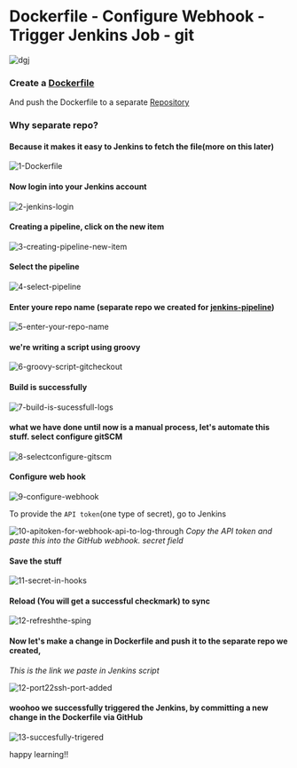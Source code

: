 # Dockerfile - Configure Webhook - Trigger Jenkins Job - git

![dgj](https://user-images.githubusercontent.com/58173938/196911210-8f4e96eb-5b4b-4195-81f8-271d41dc1965.png)

### Create a [Dockerfile](https://github.com/Krishnamohan-Yerrabilli/Deployment-on-K8s-cluster-using-jenkins-CI-CD/blob/main/Dockerfile%20-%20Configure%20Webhook%20-%20Trigger%20Jenkins%20Job%20-%20git/Dockerfile/Dockerfile)

And push the Dockerfile to a separate [Repository](https://github.com/Krishnamohan-Yerrabilli/jenkins-pipeline)

### Why separate repo?

#### Because it makes it easy to Jenkins to fetch the file(more on this later)

![1-Dockerfile](https://user-images.githubusercontent.com/58173938/196869950-4b9bee5c-885e-456b-8ed1-c0ab2a8b67a4.png)

#### Now login into your Jenkins account

![2-jenkins-login](https://user-images.githubusercontent.com/58173938/196870673-f1b72fa9-64a4-48d1-a6ae-1a1b2cbfb7c9.png)

#### Creating a pipeline, click on the new item

![3-creating-pipeline-new-item](https://user-images.githubusercontent.com/58173938/196874960-598d3ba3-c0f0-487a-ae23-0ba5685dc358.png)

#### Select the pipeline 

![4-select-pipeline](https://user-images.githubusercontent.com/58173938/196875229-e4a7e0d3-dd5e-49d5-8100-5e5794d94a1c.png)


#### Enter youre repo name (separate repo we created for [jenkins-pipeline](https://github.com/Krishnamohan-Yerrabilli/jenkins-pipeline))

![5-enter-your-repo-name](https://user-images.githubusercontent.com/58173938/196871684-eeb814d4-82fe-438d-9e65-6699b43c737f.png)

#### we're writing a script using groovy 

![6-groovy-script-gitcheckout](https://user-images.githubusercontent.com/58173938/196871851-67b03569-71c0-436f-a487-d37b922c1c4e.png)

#### Build is successfully 

![7-build-is-sucessfull-logs](https://user-images.githubusercontent.com/58173938/196871909-df7f8104-5465-45b1-892d-3207c157efc3.png)

#### what we have done until now is a manual process, let's automate this stuff. select configure gitSCM

![8-selectconfigure-gitscm](https://user-images.githubusercontent.com/58173938/196872231-04bc8ed2-ffee-42b7-ae05-dd9af2641789.png)

#### Configure web hook

![9-configure-webhook](https://user-images.githubusercontent.com/58173938/196872293-1ed5e5cd-fab4-4e8b-877b-63082590f34d.png)

To provide the `API token`(one type of secret), go to Jenkins

![10-apitoken-for-webhook-api-to-log-through](https://user-images.githubusercontent.com/58173938/196872699-ccce36cd-c7f1-4896-946c-7506cdc1a06b.png)
*Copy the API token and paste this into the GitHub webhook. secret field*

#### Save the stuff
![11-secret-in-hooks](https://user-images.githubusercontent.com/58173938/196872909-20d69f75-39a6-4370-afed-309f54a9b4e4.png)

#### Reload (You will get a successful checkmark) to sync 

![12-refreshthe-sping](https://user-images.githubusercontent.com/58173938/196873274-9bf34466-0035-4ba8-9f26-36ffb6aa1f91.png)

#### Now let's make a change in Dockerfile and push it to the separate repo we created, 
*This is the link we paste in Jenkins script*

![12-port22ssh-port-added](https://user-images.githubusercontent.com/58173938/196873168-0f988ee8-5823-4745-b43a-64db01fca136.png)

#### woohoo we successfully triggered the Jenkins, by committing a new change in the Dockerfile via GitHub

![13-succesfully-trigered](https://user-images.githubusercontent.com/58173938/196873800-b1b1f3b4-832a-4dcc-a3db-6159da095835.png)

happy learning!!

